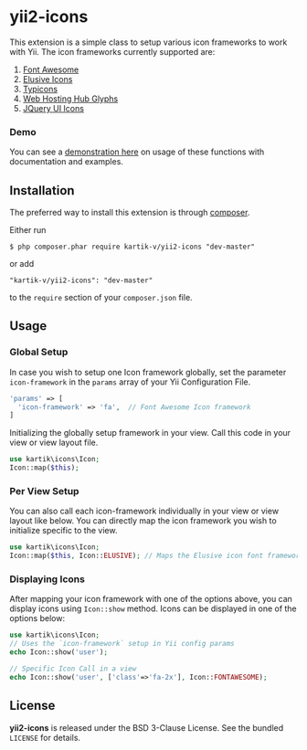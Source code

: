 yii2-icons
==========

This extension is a simple class to setup various icon frameworks to work with Yii. The icon frameworks currently supported are:

1. [Font Awesome](http://fortawesome.github.io/Font-Awesome/)
2. [Elusive Icons](http://shoestrap.org/downloads/elusive-icons-webfont/)
3. [Typicons](http://typicons.com/)
4. [Web Hosting Hub Glyphs](http://www.webhostinghub.com/glyphs/)
5. [JQuery UI Icons](http://api.jqueryui.com/theming/icons/)

### Demo
You can see a [demonstration here](http://demos.krajee.com/icons) on usage of these functions with documentation and examples.

## Installation

The preferred way to install this extension is through [composer](http://getcomposer.org/download/).

Either run

```
$ php composer.phar require kartik-v/yii2-icons "dev-master"
```

or add

```
"kartik-v/yii2-icons": "dev-master"
```

to the ```require``` section of your `composer.json` file.

## Usage

### Global Setup

In case you wish to setup one Icon framework globally, set the parameter `icon-framework` in the `params` array of your Yii Configuration File.

```php
'params' => [
  'icon-framework' => 'fa',  // Font Awesome Icon framework
]
```
Initializing the globally setup framework in your view. Call this code in your view or view layout file.

```php
use kartik\icons\Icon;
Icon::map($this);  
```

### Per View Setup

You can also call each icon-framework individually in your view or view layout like below. You can directly map the icon framework you wish to initialize specific to the view.

```php
use kartik\icons\Icon;
Icon::map($this, Icon::ELUSIVE); // Maps the Elusive icon font framework
```

### Displaying Icons
After mapping your icon framework with one of the options above, you can display icons using `Icon::show` method. Icons can be displayed in one of the options below:

```php
use kartik\icons\Icon;
// Uses the `icon-framework` setup in Yii config params
echo Icon::show('user'); 

// Specific Icon Call in a view
echo Icon::show('user', ['class'=>'fa-2x'], Icon::FONTAWESOME); 
```


## License

**yii2-icons** is released under the BSD 3-Clause License. See the bundled `LICENSE` for details.
